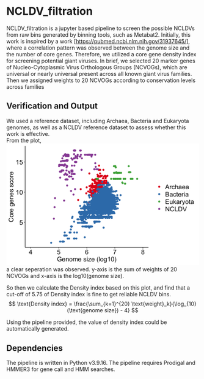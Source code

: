 # NCLDV_filtration
NCLDV_filtration is a jupyter based pipeline to screen the possible NCLDVs from raw bins generated by binning tools, such as Metabat2.
Initially, this work is inspired by a work [https://pubmed.ncbi.nlm.nih.gov/31937645/], where a correlation pattern was observed between the genome size and the number of core genes.
Therefore, we utilized a core gene density index for screening potential giant viruses. In brief, we selected 20 marker genes of Nucleo-Cytoplasmic Virus Orthologous Groups (NCVOGs), which are universal or nearly universal present across all known giant virus families. Then we assigned weights to 20 NCVOGs according to conservation levels across families

## Verification and Output
We used a reference dataset, including Archaea, Bacteria and Eukaryota genomes, as well as a NCLDV reference dataset to assess whether this work is effective.  
From the plot,
![Varification](./images/score_genome_dot.tiff)  
a clear seperation was observed. y-axis is the sum of weights of 20 NCVOGs and x-axis is the log10(genome size).

So then we calculate the Density index based on this plot, and find that a cut-off of 5.75 of Density index is fine to get reliable NCLDV bins.
$$
\text{Density index} = \frac{\sum_{k=1}^{20} \text{weight}_k}{\log_{10}(\text{genome size}) - 4}
$$

Using the pipeline provided, the value of density index could be automatically generated.

## Dependencies
The pipeline is written in Python v3.9.16.
The pipeline requires Prodigal and HMMER3 for gene call and HMM searches.


